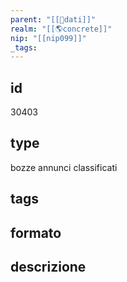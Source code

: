 ```yaml
---
parent: "[[💾dati]]"
realm: "[[🌎concrete]]"
nip: "[[nip099]]"
_tags:
---
```

## id
30403
## type
bozze annunci classificati
## tags
## formato

## descrizione

